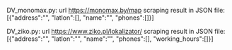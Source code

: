 DV_monomax.py:
  url https://monomax.by/map
  scraping result in JSON file: [{"address":"", "latlon":[], "name":"", "phones":[]}]
  
DV_ziko.py:
  url https://www.ziko.pl/lokalizator/
  scraping result in JSON file: [{"address":"", "latlon":"", "name":"", "phones":[], "working_hours":[]}]
